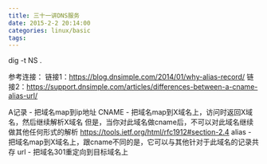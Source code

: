 ```yaml
---
title: 三十一讲DNS服务
date: 2015-2-2 20:14:00
categories: linux/basic
tags:
---
```

 
dig -t NS .
 
参考连接：
链接1：https://blog.dnsimple.com/2014/01/why-alias-record/
链接2：https://support.dnsimple.com/articles/differences-between-a-cname-alias-url/
 
A记录 - 把域名map到ip地址
CNAME - 
把域名map到X域名上，访问时返回X域名，然后继续解析X域名
但是，当你对此域名做cname后，不可以对此域名继续做其他任何形式的解析
https://tools.ietf.org/html/rfc1912#section-2.4
alias - 把域名map到X域名上，跟cname不同的是，它可以与其他针对于此域名的记录共存
url - 把域名301重定向到目标域名上
 
 
 
